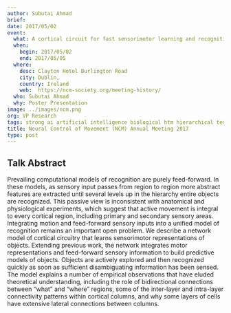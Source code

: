 ```yaml
---
author: Subutai Ahmad
brief:
date: 2017/05/02
event:
  what: A cortical circuit for fast sensorimotor learning and recognition
  when:
    begin: 2017/05/02
    end: 2017/05/05
  where:
    desc: Clayton Hotel Burlington Road
    city: Dublin,  
    country: Ireland
    web:  https://ncm-society.org/meeting-history/
  who: Subutai Ahmad
  why: Poster Presentation
image: ../images/ncm.png
org: VP Research
tags: strong ai artificial intelligence biological htm hierarchical temporal memory computing like the brain
title: Neural Control of Movement (NCM) Annual Meeting 2017
type: post
---
```


## Talk Abstract

Prevailing computational models of recognition are purely feed-forward. In these
models, as sensory input passes from region to region more abstract features are
extracted until several levels up in the hierarchy entire objects are recognized.
This passive view is inconsistent with anatomical and physiological experiments,
which suggest that active movement is integral to every cortical region, including
primary and secondary sensory areas. Integrating motion and feed-forward sensory
inputs into a unified model of recognition remains an important open problem.
We describe a network model of cortical circuitry that learns sensorimotor
representations of objects. Extending previous work, the network integrates motor
representations and feed-forward sensory information to build predictive models
of objects. Objects are actively explored and then recognized quickly as soon as
sufficient disambiguating information has been sensed.
The model explains a number of empirical observations that have eluded theoretical
understanding, including the role of bidirectional connections between “what” and
“where” regions, some of the inter-layer and intra-layer connectivity patterns
within cortical columns, and why some layers of cells have extensive lateral
connections between columns.
